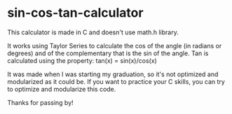 # sin-cos-tan-calculator
This calculator is made in C and doesn't use math.h library.

It works using Taylor Series to calculate the cos of the angle (in radians or degrees) and of the complementary that is the sin of the angle.
Tan is calculated using the property:
      tan(x) = sin(x)/cos(x)

It was made when I was starting my graduation, so it's not optimized and modularized as it could be.
If you want to practice your C skills, you can try to optimize and modularize this code.

Thanks for passing by!
